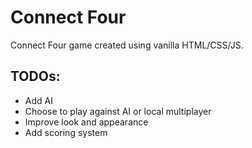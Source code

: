 # Connect Four

Connect Four game created using vanilla HTML/CSS/JS.

## TODOs:
- Add AI
- Choose to play against AI or local multiplayer
- Improve look and appearance
- Add scoring system
